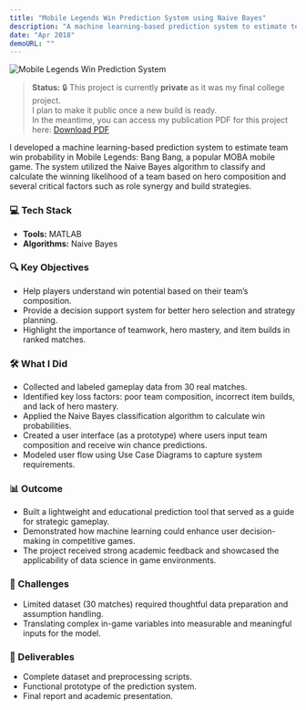 ```yaml
---
title: "Mobile Legends Win Prediction System using Naive Bayes"
description: "A machine learning-based prediction system to estimate team win probability in Mobile Legends: Bang Bang"
date: "Apr 2018"
demoURL: ""
---
```


![Mobile Legends Win Prediction System](/mobile-legends-thumb.png)

> **Status:** 🔒 This project is currently **private** as it was my final college project.  
> I plan to make it public once a new build is ready.  
> In the meantime, you can access my publication PDF for this project here: [Download PDF](http://repository.untag-sby.ac.id/1369/)

I developed a machine learning-based prediction system to estimate team win probability in Mobile Legends: Bang Bang, a popular MOBA mobile game. The system utilized the Naive Bayes algorithm to classify and calculate the winning likelihood of a team based on hero composition and several critical factors such as role synergy and build strategies.

### 💻 Tech Stack
- **Tools:** MATLAB
- **Algorithms:** Naive Bayes

### 🔍 Key Objectives
- Help players understand win potential based on their team’s composition.
- Provide a decision support system for better hero selection and strategy planning.
- Highlight the importance of teamwork, hero mastery, and item builds in ranked matches.

### 🛠 What I Did
- Collected and labeled gameplay data from 30 real matches.
- Identified key loss factors: poor team composition, incorrect item builds, and lack of hero mastery.
- Applied the Naive Bayes classification algorithm to calculate win probabilities.
- Created a user interface (as a prototype) where users input team composition and receive win chance predictions.
- Modeled user flow using Use Case Diagrams to capture system requirements.

### 📊 Outcome
- Built a lightweight and educational prediction tool that served as a guide for strategic gameplay.
- Demonstrated how machine learning could enhance user decision-making in competitive games.
- The project received strong academic feedback and showcased the applicability of data science in game environments.

### 🧩 Challenges
- Limited dataset (30 matches) required thoughtful data preparation and assumption handling.
- Translating complex in-game variables into measurable and meaningful inputs for the model.

### 📁 Deliverables
- Complete dataset and preprocessing scripts.
- Functional prototype of the prediction system.
- Final report and academic presentation.
